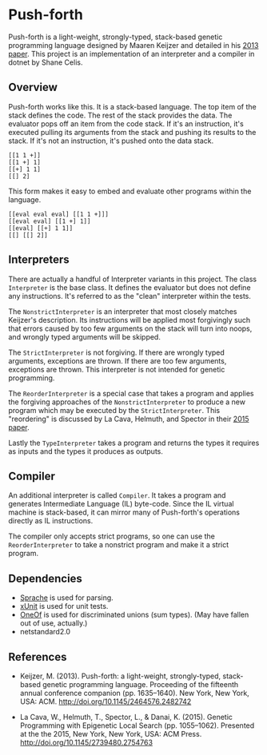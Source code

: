 Push-forth
==========

Push-forth is a light-weight, strongly-typed, stack-based genetic programming language designed by Maaren Keijzer and detailed in his [2013 paper](https://www.lri.fr/~hansen/proceedings/2013/GECCO/companion/p1635.pdf).  This project is an implementation of an interpreter and a compiler in dotnet by Shane Celis.

Overview
--------

Push-forth works like this.  It is a stack-based language.  The top item of the stack defines the code.  The rest of the stack provides the data.  The evaluator pops off an item from the code stack.  If it's an instruction, it's executed pulling its arguments from the stack and pushing its results to the stack.  If it's not an instruction, it's pushed onto the data stack.

    [[1 1 +]] 
    [[1 +] 1] 
    [[+] 1 1] 
    [[] 2]

This form makes it easy to embed and evaluate other programs within the language.

    [[eval eval eval] [[1 1 +]]]
    [[eval eval] [[1 +] 1]]
    [[eval] [[+] 1 1]]
    [[] [[] 2]]

Interpreters
------------

There are actually a handful of Interpreter variants in this project.  The class `Interpreter` is the base class.  It defines the evaluator but does not define any instructions.  It's referred to as the "clean" interpreter within the tests.

The `NonstrictInterpreter` is an interpreter that most closely matches Keijzer's description.  Its instructions will be applied most forgivingly such that errors caused by too few arguments on the stack will turn into noops, and wrongly typed arguments will be skipped.

The `StrictInterpreter` is not forgiving.  If there are wrongly typed arguments, exceptions are thrown.  If there are too few arguments, exceptions are thrown.  This interpreter is not intended for genetic programming.

The `ReorderInterpreter` is a special case that takes a program and applies the forgiving approaches of the `NonstrictInterpreter` to produce a new program which may be executed by the `StrictInterpreter`.  This "reordering" is discussed by La Cava, Helmuth, and Spector in their [2015 paper](https://dl.acm.org/citation.cfm?id=2754763).

Lastly the `TypeInterpreter` takes a program and returns the types it requires as inputs and the types it produces as outputs.

Compiler
--------

An additional interpreter is called `Compiler`.  It takes a program and generates Intermediate Language (IL) byte-code.  Since the IL virtual machine is stack-based, it can mirror many of Push-forth's operations directly as IL instructions.

The compiler only accepts strict programs, so one can use the `ReorderInterpreter` to take a nonstrict program and make it a strict program.

Dependencies
------------

* [Sprache](https://github.com/sprache/Sprache) is used for parsing.
* [xUnit](https://xunit.github.io/docs/getting-started-dotnet-core.html) is used for unit tests.
* [OneOf](https://github.com/mcintyre321/OneOf) is used for discriminated unions (sum types).  (May have fallen out of use, actually.)
* netstandard2.0

References
----------

* Keijzer, M. (2013). Push-forth: a light-weight, strongly-typed, stack-based genetic programming language. Proceeding of the fifteenth annual conference companion (pp. 1635–1640). New York, New York, USA: ACM. http://doi.org/10.1145/2464576.2482742

* La Cava, W., Helmuth, T., Spector, L., & Danai, K. (2015). Genetic Programming with Epigenetic Local Search (pp. 1055–1062). Presented at the the 2015, New York, New York, USA: ACM Press. http://doi.org/10.1145/2739480.2754763
